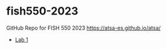 # fish550-2023

GitHub Repo for FISH 550 2023 https://atsa-es.github.io/atsa/

* [Lab 1](https://atsa-es.github.io/fish550-2023/Lab-1/Lab1-ARIMA.html)
